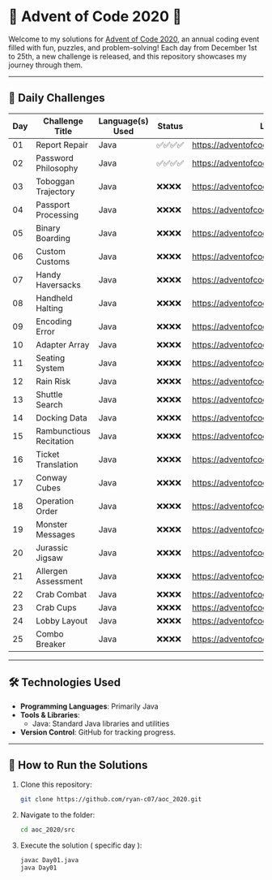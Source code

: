 # 🎄 Advent of Code 2020 🎄

Welcome to my solutions for [Advent of Code 2020](https://adventofcode.com/2020), an annual coding event filled with fun, puzzles, and problem-solving! Each day from December 1st to 25th, a new challenge is released, and this repository showcases my journey through them.

---

## 📅 Daily Challenges

| Day | Challenge Title          | Language(s) Used | Status     | Link                                 |
|-----|--------------------------|------------------|------------|--------------------------------------|
| 01  | Report Repair            | Java             | ✅✅✅✅ | https://adventofcode.com/2020/day/1  |
| 02  | Password Philosophy      | Java             | ✅✅✅✅ | https://adventofcode.com/2020/day/2  |
| 03  | Toboggan Trajectory      | Java             | ❌❌❌❌ | https://adventofcode.com/2020/day/3  |
| 04  | Passport Processing      | Java             | ❌❌❌❌ | https://adventofcode.com/2020/day/4  |
| 05  | Binary Boarding          | Java             | ❌❌❌❌ | https://adventofcode.com/2020/day/5  |
| 06  | Custom Customs           | Java             | ❌❌❌❌ | https://adventofcode.com/2020/day/6  |
| 07  | Handy Haversacks         | Java             | ❌❌❌❌ | https://adventofcode.com/2020/day/7  |
| 08  | Handheld Halting         | Java             | ❌❌❌❌ | https://adventofcode.com/2020/day/8  |
| 09  | Encoding Error           | Java             | ❌❌❌❌ | https://adventofcode.com/2020/day/9  |
| 10  | Adapter Array            | Java             | ❌❌❌❌ | https://adventofcode.com/2020/day/10 |
| 11  | Seating System           | Java             | ❌❌❌❌ | https://adventofcode.com/2020/day/11 |
| 12  | Rain Risk                | Java             | ❌❌❌❌ | https://adventofcode.com/2020/day/12 |
| 13  | Shuttle Search           | Java             | ❌❌❌❌ | https://adventofcode.com/2020/day/13 |
| 14  | Docking Data             | Java             | ❌❌❌❌ | https://adventofcode.com/2020/day/14 |
| 15  | Rambunctious Recitation  | Java             | ❌❌❌❌ | https://adventofcode.com/2020/day/15 |
| 16  | Ticket Translation       | Java             | ❌❌❌❌ | https://adventofcode.com/2020/day/16 |
| 17  | Conway Cubes             | Java             | ❌❌❌❌ | https://adventofcode.com/2020/day/17 |
| 18  | Operation Order          | Java             | ❌❌❌❌ | https://adventofcode.com/2020/day/18 |
| 19  | Monster Messages         | Java             | ❌❌❌❌ | https://adventofcode.com/2020/day/19 |
| 20  | Jurassic Jigsaw          | Java             | ❌❌❌❌ | https://adventofcode.com/2020/day/20 |
| 21  | Allergen Assessment      | Java             | ❌❌❌❌ | https://adventofcode.com/2020/day/21 |
| 22  | Crab Combat              | Java             | ❌❌❌❌ | https://adventofcode.com/2020/day/22 |
| 23  | Crab Cups                | Java             | ❌❌❌❌ | https://adventofcode.com/2020/day/23 |
| 24  | Lobby Layout             | Java             | ❌❌❌❌ | https://adventofcode.com/2020/day/24 |
| 25  | Combo Breaker            | Java             | ❌❌❌❌ | https://adventofcode.com/2020/day/25 |

---

## 🛠 Technologies Used

- **Programming Languages**: Primarily Java
- **Tools & Libraries**: 
  - Java: Standard Java libraries and utilities
- **Version Control**: GitHub for tracking progress.

---

## 🚀 How to Run the Solutions

1. Clone this repository:
   ```bash
   git clone https://github.com/ryan-c07/aoc_2020.git
   ```
2. Navigate to the folder:
   ```bash
   cd aoc_2020/src
   ```
3. Execute the solution ( specific day ):
   ```bash
   javac Day01.java
   java Day01
   ```
